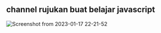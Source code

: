 ## channel rujukan buat belajar javascript
![Screenshot from 2023-01-17 22-21-52](https://user-images.githubusercontent.com/91766087/212938289-f3ff6f34-79ab-4273-94d8-8f6cd329eb9c.png)
